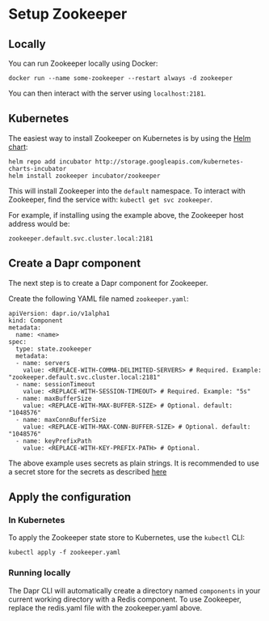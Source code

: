 # Setup Zookeeper 

## Locally

You can run Zookeeper locally using Docker:

```
docker run --name some-zookeeper --restart always -d zookeeper
```

You can then interact with the server using `localhost:2181`.

## Kubernetes

The easiest way to install Zookeeper on Kubernetes is by using the [Helm chart](https://github.com/helm/charts/tree/master/incubator/zookeeper):

```
helm repo add incubator http://storage.googleapis.com/kubernetes-charts-incubator
helm install zookeeper incubator/zookeeper
```

This will install Zookeeper into the `default` namespace.
To interact with Zookeeper, find the service with: `kubectl get svc zookeeper`.

For example, if installing using the example above, the Zookeeper host address would be:

`zookeeper.default.svc.cluster.local:2181`

## Create a Dapr component

The next step is to create a Dapr component for Zookeeper.

Create the following YAML file named `zookeeper.yaml`:

```
apiVersion: dapr.io/v1alpha1
kind: Component
metadata:
  name: <name>
spec:
  type: state.zookeeper
  metadata:
  - name: servers
    value: <REPLACE-WITH-COMMA-DELIMITED-SERVERS> # Required. Example: "zookeeper.default.svc.cluster.local:2181"
  - name: sessionTimeout
    value: <REPLACE-WITH-SESSION-TIMEOUT> # Required. Example: "5s"
  - name: maxBufferSize
    value: <REPLACE-WITH-MAX-BUFFER-SIZE> # Optional. default: "1048576"
  - name: maxConnBufferSize
    value: <REPLACE-WITH-MAX-CONN-BUFFER-SIZE> # Optional. default: "1048576"
  - name: keyPrefixPath
    value: <REPLACE-WITH-KEY-PREFIX-PATH> # Optional.
```

The above example uses secrets as plain strings. It is recommended to use a secret store for the secrets as described [here](../../concepts/components/secrets.md)


## Apply the configuration

### In Kubernetes

To apply the Zookeeper state store to Kubernetes, use the `kubectl` CLI:

```
kubectl apply -f zookeeper.yaml
```

### Running locally

The Dapr CLI will automatically create a directory named `components` in your current working directory with a Redis component.
To use Zookeeper, replace the redis.yaml file with the zookeeper.yaml above.
